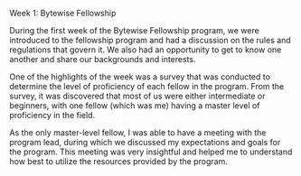 Week 1: Bytewise Fellowship

During the first week of the Bytewise Fellowship program, we were introduced to the fellowship program and had a discussion on the rules and regulations that govern it. We also had an opportunity to get to know one another and share our backgrounds and interests.

One of the highlights of the week was a survey that was conducted to determine the level of proficiency of each fellow in the program. From the survey, it was discovered that most of us were either intermediate or beginners, with one fellow (which was me) having a master level of proficiency in the field.

As the only master-level fellow, I was able to have a meeting with the program lead, during which we discussed my expectations and goals for the program. This meeting was very insightful and helped me to understand how best to utilize the resources provided by the program.
